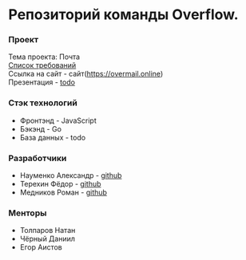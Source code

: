 # Репозиторий команды Overflow.
### Проект

Тема проекта: Почта<br>
[Список требований](https://docs.google.com/spreadsheets/d/1h1QaRvRbF2eBUzdV1tLU62hS68bdNH-bLht6N29uDK8/) <br>
Ссылка на сайт - сайт(https://overmail.online)<br>
 Презентация - [todo]()

### Стэк технологий

- Фронтэнд - JavaScript
- Бэкэнд - Go
- База данных - todo
  
### Разработчики

- Науменко Александр - [github](https://github.com/sashanau)
- Терехин Фёдор - [github](https://github.com/better0fdead)
- Медников Роман - [github](https://github.com/kllmagn)


### Менторы
- Толпаров Натан 
- Чёрный Даниил
- Егор Аистов


